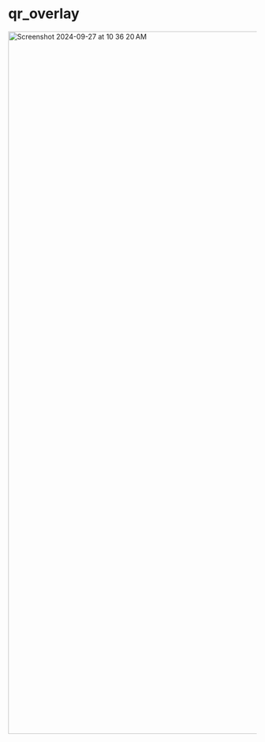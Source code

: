 # qr_overlay
<img width="1424" alt="Screenshot 2024-09-27 at 10 36 20 AM" src="https://github.com/user-attachments/assets/ab7d9e06-dde1-48cb-b53f-fd29445751ae">
